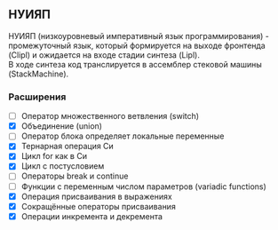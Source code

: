 ## НУИЯП

НУИЯП (низкоуровневый императивный язык программирования) - промежуточный язык, который формируется на выходе фронтенда (Clipl) и ожидается на входе стадии синтеза (Lipl).  
В ходе синтеза код транслируется в ассемблер стековой машины (StackMachine).  

### Расширения

- [ ] Оператор множественного ветвления (switch)
- [x] Объединение (union)
- [ ] Оператор блока определяет локальные переменные
- [x] Тернарная операция Си
- [x] Цикл for как в Си
- [x] Цикл с постусловием
- [ ] Операторы break и continue
- [ ] Функции с переменным числом параметров (variadic functions)
- [x] Операция присваивания в выражениях
- [x] Сокращённые операторы присваивания 
- [x] Операции инкремента и декремента
